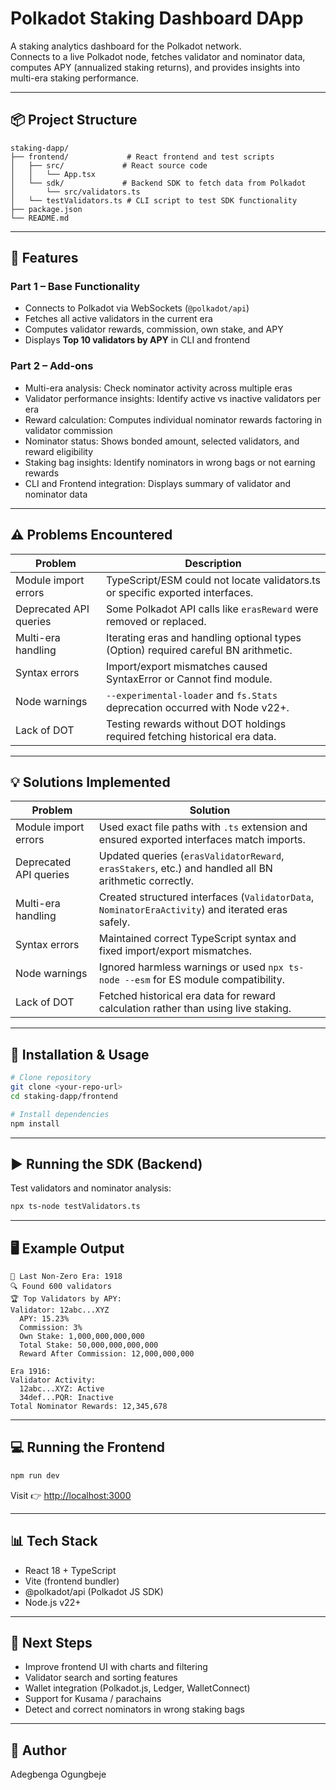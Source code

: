 # Polkadot Staking Dashboard DApp

A staking analytics dashboard for the Polkadot network.  
Connects to a live Polkadot node, fetches validator and nominator data, computes APY (annualized staking returns), and provides insights into multi-era staking performance.

---

## 📦 Project Structure

```
staking-dapp/
├── frontend/             # React frontend and test scripts
│   ├── src/             # React source code
│   │   └── App.tsx
│   └── sdk/             # Backend SDK to fetch data from Polkadot
│       └── src/validators.ts
│   └── testValidators.ts # CLI script to test SDK functionality
├── package.json
└── README.md
```

---

## 🚀 Features

### Part 1 – Base Functionality

- Connects to Polkadot via WebSockets (`@polkadot/api`)
- Fetches all active validators in the current era
- Computes validator rewards, commission, own stake, and APY
- Displays **Top 10 validators by APY** in CLI and frontend

### Part 2 – Add-ons

- Multi-era analysis: Check nominator activity across multiple eras
- Validator performance insights: Identify active vs inactive validators per era
- Reward calculation: Computes individual nominator rewards factoring in validator commission
- Nominator status: Shows bonded amount, selected validators, and reward eligibility
- Staking bag insights: Identify nominators in wrong bags or not earning rewards
- CLI and Frontend integration: Displays summary of validator and nominator data

---

## ⚠️ Problems Encountered

| Problem                | Description                                                                 |
|------------------------|-----------------------------------------------------------------------------|
| Module import errors   | TypeScript/ESM could not locate validators.ts or specific exported interfaces. |
| Deprecated API queries | Some Polkadot API calls like `erasReward` were removed or replaced.         |
| Multi-era handling     | Iterating eras and handling optional types (Option) required careful BN arithmetic. |
| Syntax errors          | Import/export mismatches caused SyntaxError or Cannot find module.           |
| Node warnings          | `--experimental-loader` and `fs.Stats` deprecation occurred with Node v22+. |
| Lack of DOT            | Testing rewards without DOT holdings required fetching historical era data.  |

---

## 💡 Solutions Implemented

| Problem                | Solution                                                                    |
|------------------------|-----------------------------------------------------------------------------|
| Module import errors   | Used exact file paths with `.ts` extension and ensured exported interfaces match imports. |
| Deprecated API queries | Updated queries (`erasValidatorReward`, `erasStakers`, etc.) and handled all BN arithmetic correctly. |
| Multi-era handling     | Created structured interfaces (`ValidatorData`, `NominatorEraActivity`) and iterated eras safely. |
| Syntax errors          | Maintained correct TypeScript syntax and fixed import/export mismatches.     |
| Node warnings          | Ignored harmless warnings or used `npx ts-node --esm` for ES module compatibility. |
| Lack of DOT            | Fetched historical era data for reward calculation rather than using live staking. |

---

## 🔧 Installation & Usage

```bash
# Clone repository
git clone <your-repo-url>
cd staking-dapp/frontend

# Install dependencies
npm install
```

---

## ▶️ Running the SDK (Backend)

Test validators and nominator analysis:
```bash
npx ts-node testValidators.ts
```

---

## 🖥️ Example Output

```
📌 Last Non-Zero Era: 1918
🔍 Found 600 validators
🏆 Top Validators by APY:
Validator: 12abc...XYZ
  APY: 15.23%
  Commission: 3%
  Own Stake: 1,000,000,000,000
  Total Stake: 50,000,000,000,000
  Reward After Commission: 12,000,000,000

Era 1916:
Validator Activity:
  12abc...XYZ: Active
  34def...PQR: Inactive
Total Nominator Rewards: 12,345,678
```

---

## 💻 Running the Frontend

```bash
npm run dev
```

Visit 👉 [http://localhost:3000](http://localhost:3000)

---

## 📊 Tech Stack

- React 18 + TypeScript
- Vite (frontend bundler)
- @polkadot/api (Polkadot JS SDK)
- Node.js v22+

---

## 🚀 Next Steps

- Improve frontend UI with charts and filtering
- Validator search and sorting features
- Wallet integration (Polkadot.js, Ledger, WalletConnect)
- Support for Kusama / parachains
- Detect and correct nominators in wrong staking bags

---

## 📝 Author

Adegbenga Ogungbeje  
